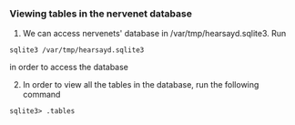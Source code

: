 ### Viewing tables in the nervenet database
1. We can access nervenets' database in /var/tmp/hearsayd.sqlite3. Run 
```
sqlite3 /var/tmp/hearsayd.sqlite3
```  
in order to access the database<br>

2. In order to view all the tables in the database, run the following command
```
sqlite3> .tables
```
